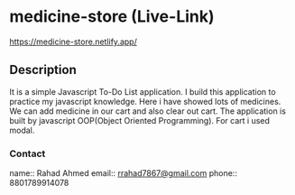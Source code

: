 # medicine-store (Live-Link)
https://medicine-store.netlify.app/

## Description
It is a simple Javascript To-Do List application. I build this application to practice my javascript knowledge. Here i have showed lots of medicines.
We can add medicine in our cart and also clear out cart. The application is built by javascript OOP(Object Oriented Programming).
For cart i used modal.

### Contact
name:: Rahad Ahmed
email:: rrahad7867@gmail.com
phone:: 8801789914078
